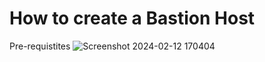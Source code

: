 # How to create a Bastion Host
Pre-requistites
![Screenshot 2024-02-12 170404](https://github.com/haneefmohamed/AWS-Projects/assets/159698808/3bf4bbfc-0567-4b18-9122-691e53fac9d3)
